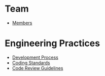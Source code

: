 # Team

- [Members](https://github.com/orgs/input-output-hk/teams/adrestia)

# Engineering Practices

- [Development Process](https://github.com/input-output-hk/adrestia/wiki/Development-Process)
- [Coding Standards](https://github.com/input-output-hk/adrestia/wiki/Coding-Standards)
- [Code Review Guidelines](https://github.com/input-output-hk/adrestia/wiki/Code-Review-Guidelines)